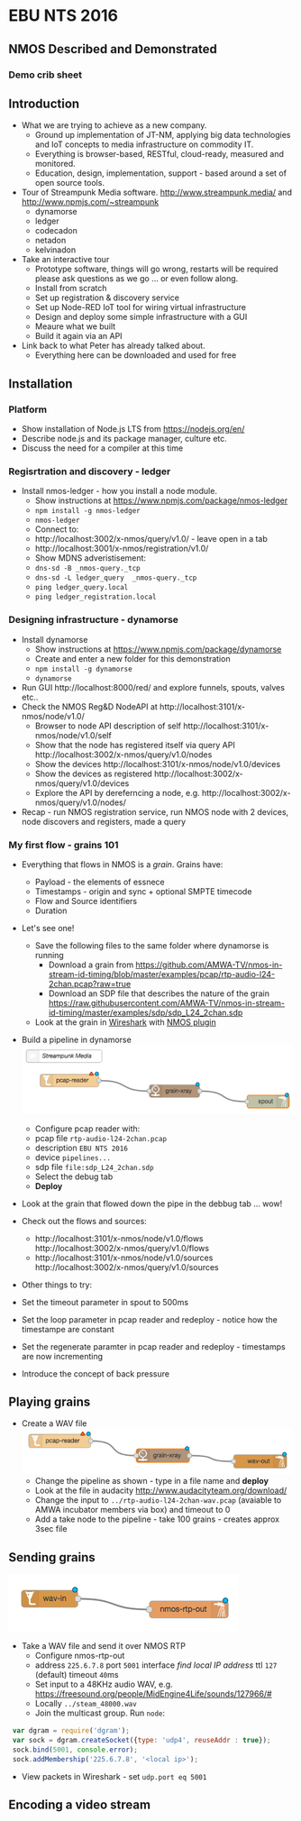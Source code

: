 # EBU NTS 2016
## NMOS Described and Demonstrated
### Demo crib sheet

## Introduction

* What we are trying to achieve as a new company.
  * Ground up implementation of JT-NM, applying big data technologies and IoT concepts to media infrastructure on commodity IT.
  * Everything is browser-based, RESTful, cloud-ready, measured and monitored.
  * Education, design, implementation, support - based around a set of open source tools.
* Tour of Streampunk Media software. http://www.streampunk.media/ and http://www.npmjs.com/~streampunk
  * dynamorse
  * ledger
  * codecadon
  * netadon
  * kelvinadon
* Take an interactive tour
  * Prototype software, things will go wrong, restarts will be required please ask questions as we go ... or even follow along.
  * Install from scratch
  * Set up registration & discovery service
  * Set up Node-RED IoT tool for wiring virtual infrastructure
  * Design and deploy some simple infrastructure with a GUI
  * Meaure what we built
  * Build it again via an API
* Link back to what Peter has already talked about.
  * Everything here can be downloaded and used for free

## Installation

### Platform
* Show installation of Node.js LTS from https://nodejs.org/en/
* Describe node.js and its package manager, culture etc.
* Discuss the need for a compiler at this time

### Regisrtration and discovery - ledger

* Install nmos-ledger - how you install a node module.
  * Show instructions at https://www.npmjs.com/package/nmos-ledger
  * `npm install -g nmos-ledger`
  * `nmos-ledger`
  * Connect to:
   * http://localhost:3002/x-nmos/query/v1.0/ - leave open in a tab
   * http://localhost:3001/x-nmos/registration/v1.0/
  * Show MDNS adveristisement:
   * `dns-sd -B _nmos-query._tcp`
   * `dns-sd -L ledger_query  _nmos-query._tcp`
   * `ping ledger_query.local`
   * `ping ledger_registration.local`

### Designing infrastructure - dynamorse

* Install dynamorse
  * Show instructions at https://www.npmjs.com/package/dynamorse
  * Create and enter a new folder for this demonstration
  * `npm install -g dynamorse`
  * `dynamorse`
* Run GUI http://localhost:8000/red/ and explore funnels, spouts, valves etc..
* Check the NMOS Reg&D NodeAPI at http://localhost:3101/x-nmos/node/v1.0/
  * Browser to node API description of self http://localhost:3101/x-nmos/node/v1.0/self
  * Show that the node has registered itself via query API http://localhost:3002/x-nmos/query/v1.0/nodes
  * Show the devices http://localhost:3101/x-nmos/node/v1.0/devices
  * Show the devices as registered http://localhost:3002/x-nmos/query/v1.0/devices
  * Explore the API by dereferncing a node, e.g. http://localhost:3002/x-nmos/query/v1.0/nodes/<uuid-of-a-node>
* Recap - run NMOS registration service, run NMOS node with 2 devices, node discovers and registers, made a query

### My first flow - grains 101

* Everything that flows in NMOS is a _grain_. Grains have:
  * Payload - the elements of essnece
  * Timestamps - origin and sync + optional SMPTE timecode
  * Flow and Source identifiers
  * Duration
* Let's see one!
  * Save the following files to the same folder where dynamorse is running 
    * Download a grain from https://github.com/AMWA-TV/nmos-in-stream-id-timing/blob/master/examples/pcap/rtp-audio-l24-2chan.pcap?raw=true
    * Download an SDP file that describes the nature of the grain https://raw.githubusercontent.com/AMWA-TV/nmos-in-stream-id-timing/master/examples/sdp/sdp_L24_2chan.sdp
  * Look at the grain in [Wireshark](https://www.wireshark.org/download.html) with [NMOS plugin](https://github.com/AMWA-TV/nmos-in-stream-id-timing/tree/master/software/wireshark_plugins)

* Build a pipeline in dynamorse
![grain101](../images/grain-analyzer.png)
  * Configure pcap reader with:
   * pcap file `rtp-audio-l24-2chan.pcap`
   * description `EBU NTS 2016`
   * device `pipelines...`
   * sdp file `file:sdp_L24_2chan.sdp`
  * Select the debug tab
  * __Deploy__
 * Look at the grain that flowed down the pipe in the debbug tab ... wow!
 * Check out the flows and sources:
   * http://localhost:3101/x-nmos/node/v1.0/flows http://localhost:3002/x-nmos/query/v1.0/flows
   * http://localhost:3101/x-nmos/node/v1.0/sources http://localhost:3002/x-nmos/query/v1.0/sources
 * Other things to try:
  * Set the timeout parameter in spout to 500ms
  * Set the loop parameter in pcap reader and redeploy - notice how the timestampe are constant
  * Set the regenerate paramter in pcap reader and redeploy - timestamps are now incrementing

* Introduce the concept of back pressure

## Playing grains

* Create a WAV file
![make a WAV](../images/wav-file.png)
  * Change the pipeline as shown - type in a file name and __deploy__
  * Look at the file in audacity http://www.audacityteam.org/download/
  * Change the input to `../rtp-audio-l24-2chan-wav.pcap` (avaiable to AMWA incubator members via box) and timeout to 0
  * Add a take node to the pipeline - take 100 grains - creates approx 3sec file

## Sending grains

![send RTP](../images/nmos-flow.png)
* Take a WAV file and send it over NMOS RTP
  * Configure nmos-rtp-out
   * address `225.6.7.8` port `5001` interface _find local IP address_ ttl `127` (default) timeout `40`ms
  * Set input to a 48KHz audio WAV, e.g. https://freesound.org/people/MidEngine4Life/sounds/127966/# 
   * Locally `../steam_48000.wav`
  * Join the multicast group. Run `node`:

```javascript
 var dgram = require('dgram');
 var sock = dgram.createSocket({type: 'udp4', reuseAddr : true});
 sock.bind(5001, console.error);
 sock.addMembership('225.6.7.8', '<local ip>');
 ```
 
  * View packets in Wireshark - set `udp.port eq 5001`

## Encoding a video stream



